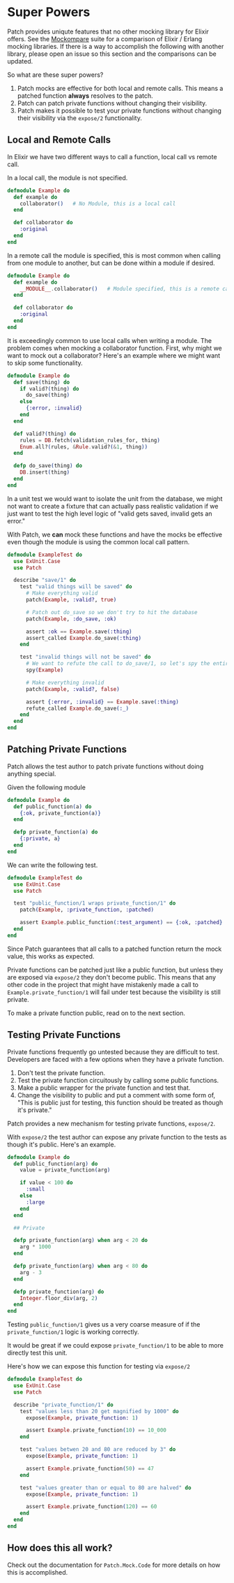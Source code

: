 # Super Powers

Patch provides uniqute features that no other mocking library for Elixir offers.  See the [Mockompare](https://github.com/ihumanable/mockompare) suite for a comparison of Elixir / Erlang mocking libraries.  If there is a way to accomplish the following with another library, please open an issue so this section and the comparisons can be updated.

So what are these super powers?

1. Patch mocks are effective for both local and remote calls.  This means a patched function **always** resolves to the patch.
2. Patch can patch private functions without changing their visibility.
3. Patch makes it possible to test your private functions without changing their visibility via the `expose/2` functionality.  

## Local and Remote Calls

In Elixir we have two different ways to call a function, local call vs remote call.

In a local call, the module is not specified.

```elixir
defmodule Example do
  def example do
    collaborator()   # No Module, this is a local call
  end

  def collaborator do
    :original
  end
end
```

In a remote call the module is specified, this is most common when calling from one module to another, but can be done within a module if desired.

```elixir
defmodule Example do
  def example do
    __MODULE__.collaborator()   # Module specified, this is a remote call
  end

  def collaborator do
    :original
  end
end
```

It is exceedingly common to use local calls when writing a module.  The problem comes when mocking a collaborator function.  First, why might we want to mock out a collaborator?  Here's an example where we might want to skip some functionality.

```elixir
defmodule Example do
  def save(thing) do
    if valid?(thing) do
      do_save(thing)
    else
      {:error, :invalid}
    end
  end

  def valid?(thing) do
    rules = DB.fetch(validation_rules_for, thing)
    Enum.all?(rules, &Rule.valid?(&1, thing))
  end

  defp do_save(thing) do
    DB.insert(thing)
  end
end
```

In a unit test we would want to isolate the unit from the database, we might not want to create a fixture that can actually pass realistic validation if we just want to test the high level logic of "valid gets saved, invalid gets an error."

With Patch, we **can** mock these functions and have the mocks be effective even though the module is using the common local call pattern.

```elixir
defmodule ExampleTest do
  use ExUnit.Case
  use Patch

  describe "save/1" do
    test "valid things will be saved" do
      # Make everything valid
      patch(Example, :valid?, true)

      # Patch out do_save so we don't try to hit the database
      patch(Example, :do_save, :ok)

      assert :ok == Example.save(:thing)
      assert_called Example.do_save(:thing)
    end

    test "invalid things will not be saved" do
      # We want to refute the call to do_save/1, so let's spy the entire module
      spy(Example)

      # Make everything invalid
      patch(Example, :valid?, false)

      assert {:error, :invalid} == Example.save(:thing)
      refute_called Example.do_save(:_)
    end
  end
end
```

## Patching Private Functions

Patch allows the test author to patch private functions without doing anything special.  

Given the following module

```elixir
defmodule Example do
  def public_function(a) do
    {:ok, private_function(a)}
  end

  defp private_function(a) do
    {:private, a}
  end
end
```

We can write the following test.

```elixir
defmodule ExampleTest do
  use ExUnit.Case
  use Patch

  test "public_function/1 wraps private_function/1" do
    patch(Example, :private_function, :patched)

    assert Example.public_function(:test_argument) == {:ok, :patched}
  end
end
```

Since Patch guarantees that all calls to a patched function return the mock value, this works as expected.

Private functions can be patched just like a public function, but unless they are exposed via `expose/2` they don't become public.  This means that any other code in the project that might have mistakenly made a call to `Example.private_function/1` will fail under test because the visibility is still private.  

To make a private function public, read on to the next section.

## Testing Private Functions

Private functions frequently go untested because they are difficult to test.  Developers are faced with a few options when they have a private function.

1.  Don't test the private function.
2.  Test the private function circuitously by calling some public functions.
3.  Make a public wrapper for the private function and test that.
4.  Change the visibility to public and put a comment with some form of, "This is public just for testing, this function should be treated as though it's private."

Patch provides a new mechanism for testing private functions, `expose/2`.

With `expose/2` the test author can expose any private function to the tests as though it's public.  Here's an example.

```elixir
defmodule Example do
  def public_function(arg) do
    value = private_function(arg)

    if value < 100 do
      :small
    else
      :large
    end
  end

  ## Private

  defp private_function(arg) when arg < 20 do
    arg * 1000
  end

  defp private_function(arg) when arg < 80 do
    arg - 3
  end

  defp private_function(arg) do 
    Integer.floor_div(arg, 2)
  end
end
```

Testing `public_function/1` gives us a very coarse measure of if the `private_function/1` logic is working correctly.

It would be great if we could expose `private_function/1` to be able to more directly test this unit. 

Here's how we can expose this function for testing via `expose/2`

```elixir
defmodule ExampleTest do
  use ExUnit.Case
  use Patch

  describe "private_function/1" do
    test "values less than 20 get magnified by 1000" do
      expose(Example, private_function: 1)

      assert Example.private_function(10) == 10_000
    end

    test "values betwen 20 and 80 are reduced by 3" do
      expose(Example, private_function: 1)

      assert Example.private_function(50) == 47
    end

    test "values greater than or equal to 80 are halved" do
      expose(Example, private_function: 1)

      assert Example.private_function(120) == 60
    end
  end
end
```


## How does this all work?

Check out the documentation for `Patch.Mock.Code` for more details on how this is accomplished.
